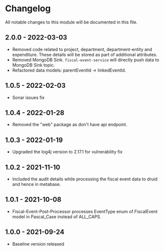 # Changelog
All notable changes to this module will be documented in this file.

## 2.0.0 - 2022-03-03
- Removed code related to project, department, department-entity and expenditure. These details will be stored as 
  part of additional attributes.
- Removed MongoDB Sink. `fiscal-event-service` will directly push data to MongoDB Sink topic. 
- Refactored data models: parentEventId -> linkedEventId. 

## 1.0.5 - 2022-02-03
- Sonar issues fix

## 1.0.4 - 2022-01-28
- Removed the "web" package as don't have api endpoint.

## 1.0.3 - 2022-01-19
- Upgraded the log4j version to 2.17.1 for vulnerability fix

## 1.0.2 - 2021-11-10
- Included the audit details while processing the fiscal event data to druid and hence in metabase.

## 1.0.1 - 2021-10-08
- Fiscal-Event-Post-Processor processes EventType enum of FiscalEvent model in Pascal_Case instead of ALL_CAPS. 

## 1.0.0 - 2021-09-24
- Baseline version released
